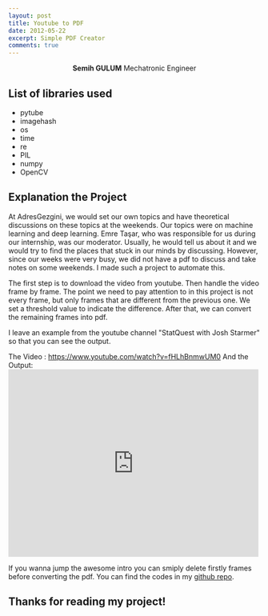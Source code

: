 ```yaml
---
layout: post
title: Youtube to PDF
date: 2012-05-22
excerpt: Simple PDF Creator
comments: true
---
```

    
<center><b>Semih GULUM</b>    Mechatronic Engineer </center>

## List of libraries used
* pytube
* imagehash
* os
* time
* re
* PIL
* numpy
* OpenCV


## Explanation the Project

At AdresGezgini, we would set our own topics and have theoretical discussions on these topics at the weekends. Our topics were on machine learning and deep learning. Emre Taşar, who was responsible for us during our internship, was our moderator. Usually, he would tell us about it and we would try to find the places that stuck in our minds by discussing.
However, since our weeks were very busy, we did not have a pdf to discuss and take notes on some weekends. I made such a project to automate this.

The first step is to download the video from youtube. Then handle the video frame by frame. The point we need to pay attention to in this project is not every frame, but only frames that are different from the previous one. We set a threshold value to indicate the difference. After that, we can convert the remaining frames into pdf.

I leave an example from the youtube channel "StatQuest with Josh Starmer" so that you can see the output.

The Video : https://www.youtube.com/watch?v=fHLhBnmwUM0
And the Output:
<embed src="https://github.com/semihstp/semihstp.github.io/files/6582144/StatQuest_.Boxplots.Clearly.Explained.5.pdf" width="500" height="375" 
 type="application/pdf">

If you wanna jump the awesome intro you can smiply delete firstly frames before converting the pdf. 
You can find the codes in my [github repo](https://github.com/semihstp).

## Thanks for reading my project!